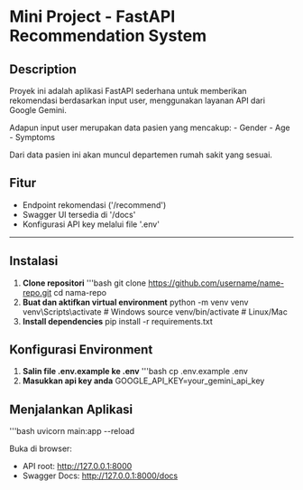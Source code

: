 # Mini Project - FastAPI Recommendation System

## Description
Proyek ini adalah aplikasi FastAPI sederhana untuk memberikan rekomendasi berdasarkan input user, menggunakan layanan API dari Google Gemini.

Adapun input user merupakan data pasien yang mencakup:
    - Gender
    - Age
    - Symptoms

Dari data pasien ini akan muncul departemen rumah sakit yang sesuai.

## Fitur
- Endpoint rekomendasi ('/recommend')
- Swagger UI tersedia di '/docs'
- Konfigurasi API key melalui file '.env'

---

## Instalasi
1. **Clone repositori**
    '''bash
    git clone https://github.com/username/name-repo.git
    cd nama-repo
2. **Buat dan aktifkan virtual environment**
    python -m venv venv
    venv\Scripts\activate       # Windows
    source venv/bin/activate    # Linux/Mac
3. **Install dependencies**
    pip install -r requirements.txt

## Konfigurasi Environment
1. **Salin file .env.example ke .env**
    '''bash
    cp .env.example .env
2. **Masukkan api key anda**
    GOOGLE_API_KEY=your_gemini_api_key

## Menjalankan Aplikasi
'''bash
uvicorn main:app --reload

Buka di browser:
- API root: http://127.0.0.1:8000
- Swagger Docs: http://127.0.0.1:8000/docs